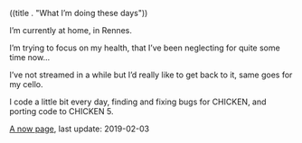 ((title . "What I’m doing these days"))

I’m currently at home, in Rennes.

I’m trying to focus on my health, that I’ve been neglecting for quite some time now…

I’ve not streamed in a while but I’d really like to get back to it, same goes for my cello.

I code a little bit every day, finding and fixing bugs for CHICKEN, and porting code to CHICKEN 5.

[A now page](https://nownownow.com/about), last update: 2019-02-03

